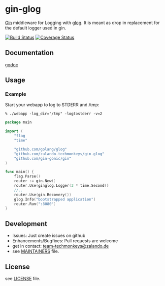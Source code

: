 # gin-glog
[Gin](https://github.com/gin-gonic/gin) middleware for Logging with
[glog](https://github.com/golang/glog). It is meant as drop in
replacement for the default logger used in gin.

[![Build Status](https://travis-ci.org/zalando-techmonkeys/gin-glog.svg?branch=master)](https://travis-ci.org/zalando-techmonkeys/gin-glog)
[![Coverage Status](https://coveralls.io/repos/zalando-techmonkeys/gin-glog/badge.svg?branch=master&service=github)](https://coveralls.io/github/zalando-techmonkeys/gin-glog?branch=master)


## Documentation

[godoc](http://godoc.org/github.com/zalando-techmonkeys/gin-glog)

## Usage
### Example

Start your webapp to log to STDERR and /tmp:

    % ./webapp -log_dir="/tmp" -logtostderr -v=2

```go
package main

import (
    "flag
    "time"

    "github.com/golang/glog"
    "github.com/zalando-techmonkeys/gin-glog"
    "github.com/gin-gonic/gin"
)

func main() {
    flag.Parse()
    router := gin.New()
    router.Use(ginglog.Logger(3 * time.Second))
    //..
    router.Use(gin.Recovery())
    glog.Info("bootstrapped application")
    router.Run(":8080")
}
```
## Development
* Issues: Just create issues on github
* Enhancements/Bugfixes: Pull requests are welcome
* get in contact: team-techmonkeys@zalando.de
* see [MAINTAINERS](https://github.com/zalando-techmonkeys/gin-glog/blob/master/MAINTAINERS)
file.

## License
see [LICENSE](https://github.com/zalando-techmonkeys/gin-glog/blob/master/LICENSE) file.
